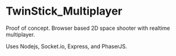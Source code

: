# TwinStick_Multiplayer
Proof of concept. Browser based 2D space shooter with realtime multiplayer.

Uses Nodejs, Socket.io, Express, and PhaserJS.